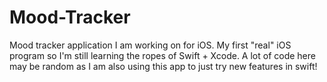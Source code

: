 # Mood-Tracker
Mood tracker application I am working on for iOS. My first "real" iOS program so I'm still learning the ropes of Swift + Xcode. A lot of code here may be random as I am also using this app to just try new features in swift!
